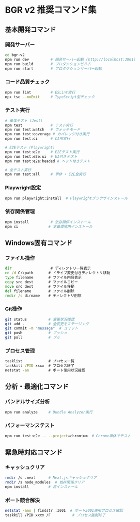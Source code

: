 # BGR v2 推奨コマンド集

## 基本開発コマンド

### 開発サーバー
```bash
cd bgr-v2
npm run dev          # 開発サーバー起動 (http://localhost:3001)
npm run build        # プロダクションビルド
npm run start        # プロダクションサーバー起動
```

### コード品質チェック
```bash
npm run lint         # ESLint実行
npx tsc --noEmit     # TypeScript型チェック
```

### テスト実行
```bash
# 単体テスト (Jest)
npm test             # テスト実行
npm run test:watch   # ウォッチモード
npm run test:coverage # カバレッジ付き実行
npm run test:ci      # CI用実行

# E2Eテスト (Playwright)
npm run test:e2e     # E2Eテスト実行
npm run test:e2e:ui  # UI付きテスト
npm run test:e2e:headed # ヘッド付きテスト

# 全テスト実行
npm run test:all     # 単体 + E2E全実行
```

### Playwright設定
```bash
npm run playwright:install  # Playwrightブラウザインストール
```

### 依存関係管理
```bash
npm install          # 依存関係インストール
npm ci              # 本番環境用インストール
```

## Windows固有コマンド

### ファイル操作
```cmd
dir                  # ディレクトリ一覧表示
cd /d C:\path       # ドライブ変更付きディレクトリ移動
type filename       # ファイル内容表示
copy src dest       # ファイルコピー
move src dest       # ファイル移動
del filename        # ファイル削除
rmdir /s dirname    # ディレクトリ削除
```

### Git操作
```bash
git status          # 変更状況確認
git add .           # 全変更をステージング
git commit -m "message"  # コミット
git push            # プッシュ
git pull            # プル
```

### プロセス管理
```cmd
tasklist            # プロセス一覧
taskkill /PID xxxx  # プロセス終了
netstat -an         # ポート使用状況確認
```

## 分析・最適化コマンド

### バンドルサイズ分析
```bash
npm run analyze     # Bundle Analyzer実行
```

### パフォーマンステスト
```bash
npm run test:e2e -- --project=chromium  # Chrome単体でテスト
```

## 緊急時対応コマンド

### キャッシュクリア
```bash
rmdir /s .next      # Next.jsキャッシュクリア
rmdir /s node_modules  # 依存関係クリア
npm install         # 再インストール
```

### ポート競合解決
```bash
netstat -ano | findstr :3001  # ポート3001使用プロセス確認
taskkill /PID xxxx /F          # プロセス強制終了
```